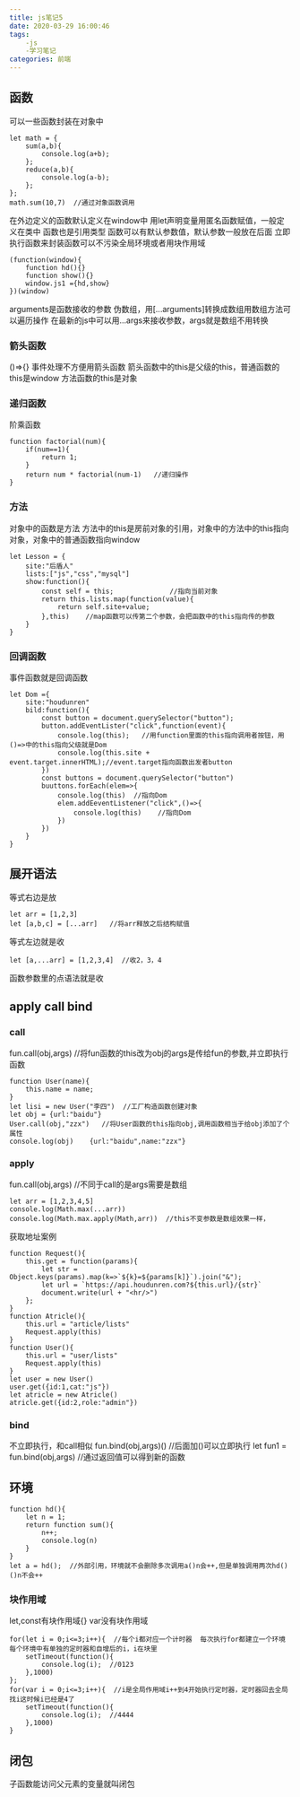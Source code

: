 ```yaml
---
title: js笔记5
date: 2020-03-29 16:00:46
tags:
    -js
    -学习笔记
categories: 前端
---
```

## 函数
可以一些函数封装在对象中
```(javascript)
let math = {
    sum(a,b){
        console.log(a+b);
    };
    reduce(a,b){
        console.log(a-b);
    };
};
math.sum(10,7)  //通过对象函数调用
```
在外边定义的函数默认定义在window中
用let声明变量用匿名函数赋值，一般定义在类中
函数也是引用类型
函数可以有默认参数值，默认参数一般放在后面
立即执行函数来封装函数可以不污染全局环境或者用块作用域
```(javascript)
(function(window){
    function hd(){}
    function show(){}
    window.js1 ={hd,show}
})(window)
```
arguments是函数接收的参数 伪数组，用[...arguments]转换成数组用数组方法可以遍历操作
在最新的js中可以用...args来接收参数，args就是数组不用转换
### 箭头函数
()=>{}
事件处理不方便用箭头函数
箭头函数中的this是父级的this，普通函数的this是window 方法函数的this是对象
### 递归函数
阶乘函数
```(javascript)
function factorial(num){
    if(num==1){
        return 1;
    }
    return num * factorial(num-1)   //递归操作
}
```
### 方法
对象中的函数是方法
方法中的this是房前对象的引用，对象中的方法中的this指向对象，对象中的普通函数指向window
```
let Lesson = {
    site:"后盾人"
    lists:["js","css","mysql"]
    show:function(){
        const self = this;              //指向当前对象
        return this.lists.map(function(value){
            return self.site+value;
        },this)    //map函数可以传第二个参数，会把函数中的this指向传的参数
    }
}
```
### 回调函数
事件函数就是回调函数
```
let Dom ={
    site:"houdunren"
    bild:function(){
        const button = document.querySelector("button");
        button.addEventLister("click",function(event){
            console.log(this);   //用function里面的this指向调用者按钮，用()=>中的this指向父级就是Dom
            console.log(this.site + event.target.innerHTML);//event.target指向函数出发者button
        })
        const buttons = document.querySelector("button")
        buuttons.forEach(elem=>{
            console.log(this)  //指向Dom
            elem.addEeventListener("click",()=>{
                console.log(this)    //指向Dom
            })
        })
    }
}
```
## 展开语法
等式右边是放
```
let arr = [1,2,3]
let [a,b,c] = [...arr]   //将arr释放之后结构赋值
```
等式左边就是收
```
let [a,...arr] = [1,2,3,4]  //收2，3，4
```
函数参数里的点语法就是收

## apply call bind
### call
fun.call(obj,args)  //将fun函数的this改为obj的args是传给fun的参数,并立即执行函数
```
function User(name){
    this.name = name;
}
let lisi = new User("李四")  //工厂构造函数创建对象
let obj = {url:"baidu"}
User.call(obj,"zzx")   //将User函数的this指向obj,调用函数相当于给obj添加了个属性
console.log(obj)    {url:"baidu",name:"zzx"}
```
### apply
fun.call(obj,args)  //不同于call的是args需要是数组
```
let arr = [1,2,3,4,5]
console.log(Math.max(...arr))
console.log(Math.max.apply(Math,arr))  //this不变参数是数组效果一样，
```


获取地址案例
```
function Request(){
    this.get = function(params){
        let str = Object.keys(params).map(k=>`${k}=${params[k]}`).join("&");
        let url = `https://api.houdunren.com?${this.url}/{str}`
        document.write(url + "<hr/>")
    };
}
function Atricle(){
    this.url = "article/lists"
    Request.apply(this)
}
function User(){
    this.url = "user/lists"
    Request.apply(this)
}
let user = new User()
user.get({id:1,cat:"js"})
let atricle = new Atricle()
atricle.get({id:2,role:"admin"})
```
### bind
不立即执行，和call相似
fun.bind(obj,args)()  //后面加()可以立即执行
let fun1 = fun.bind(obj,args)  //通过返回值可以得到新的函数


## 环境
```
function hd(){
    let n = 1;
    return function sum(){
        n++;
        console.log(n)
    }
}
let a = hd();  //外部引用，环境就不会删除多次调用a()n会++,但是单独调用两次hd()()n不会++
```

### 块作用域
let,const有块作用域{}
var没有块作用域
```
for(let i = 0;i<=3;i++){  //每个i都对应一个计时器  每次执行for都建立一个环境每个环境中有单独的定时器和自增后的i，i在块里
    setTimeout(function(){
        console.log(i);  //0123  
    },1000)
};
for(var i = 0;i<=3;i++){  //i是全局作用域i++到4开始执行定时器，定时器回去全局找i这时候i已经是4了
    setTimeout(function(){
        console.log(i);  //4444
    },1000)
}
```

## 闭包
子函数能访问父元素的变量就叫闭包


